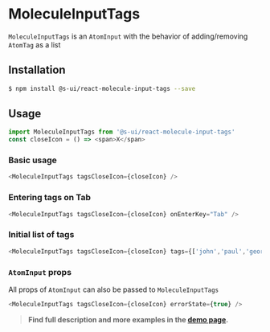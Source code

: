 # MoleculeInputTags

`MoleculeInputTags` is an `AtomInput` with the behavior of adding/removing `AtomTag` as a list 

## Installation

```sh
$ npm install @s-ui/react-molecule-input-tags --save
```

## Usage

```js
import MoleculeInputTags from '@s-ui/react-molecule-input-tags'
const closeIcon = () => <span>X</span>  
```

### Basic usage

```js
<MoleculeInputTags tagsCloseIcon={closeIcon} />
```

### Entering tags on Tab

```js
<MoleculeInputTags tagsCloseIcon={closeIcon} onEnterKey="Tab" />
```

### Initial list of tags

```js
<MoleculeInputTags tagsCloseIcon={closeIcon} tags={['john','paul','george','ringo']} />
```

### `AtomInput` props

All props of `AtomInput` can also be passed to `MoleculeInputTags`

```js
<MoleculeInputTags tagsCloseIcon={closeIcon} errorState={true} />
```


> **Find full description and more examples in the [demo page](https://sui-components.now.sh/workbench/molecule/inputTags/demo).**
